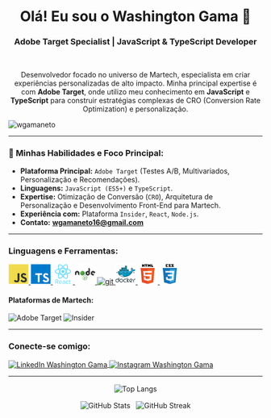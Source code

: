 <h1 align="center">Olá! Eu sou o Washington Gama 👋</h1>
<h3 align="center">Adobe Target Specialist | JavaScript & TypeScript Developer</h3>

<br>

<p align="center">
  Desenvolvedor focado no universo de Martech, especialista em criar experiências personalizadas de alto impacto. Minha principal expertise é com <strong>Adobe Target</strong>, onde utilizo meu conhecimento em <strong>JavaScript</strong> e <strong>TypeScript</strong> para construir estratégias complexas de CRO (Conversion Rate Optimization) e personalização.
</p>

<p align="left"> <img src="https://komarev.com/ghpvc/?username=wgamaneto&label=Profile%20views&color=0e75b6&style=flat" alt="wgamaneto" /> </p>

---

### 🚀 Minhas Habilidades e Foco Principal:

-   **Plataforma Principal:** `Adobe Target` (Testes A/B, Multivariados, Personalização e Recomendações).
-   **Linguagens:** `JavaScript (ES5+)` e `TypeScript`.
-   **Expertise:** Otimização de Conversão (`CRO`), Arquitetura de Personalização e Desenvolvimento Front-End para Martech.
-   **Experiência com:** Plataforma `Insider`, `React`, `Node.js`.
-   **Contato:** **wgamaneto16@gmail.com**

---

<h3 align="left">Linguagens e Ferramentas:</h3>
<p align="left">
    <a href="https://developer.mozilla.org/en-US/docs/Web/JavaScript" target="_blank" rel="noreferrer"> 
        <img src="https://raw.githubusercontent.com/devicons/devicon/master/icons/javascript/javascript-original.svg" alt="javascript" width="40" height="40"/> 
    </a>
    <a href="https://www.typescriptlang.org/" target="_blank" rel="noreferrer"> 
        <img src="https://raw.githubusercontent.com/devicons/devicon/master/icons/typescript/typescript-original.svg" alt="typescript" width="40" height="40"/> 
    </a>
    <a href="https://reactjs.org/" target="_blank" rel="noreferrer"> 
        <img src="https://raw.githubusercontent.com/devicons/devicon/master/icons/react/react-original-wordmark.svg" alt="react" width="40" height="40"/> 
    </a>
    <a href="https://nodejs.org" target="_blank" rel="noreferrer"> 
        <img src="https://raw.githubusercontent.com/devicons/devicon/master/icons/nodejs/nodejs-original-wordmark.svg" alt="nodejs" width="40" height="40"/> 
    </a>
    <a href="https://git-scm.com/" target="_blank" rel="noreferrer"> 
        <img src="https://www.vectorlogo.zone/logos/git-scm/git-scm-icon.svg" alt="git" width="40" height="40"/> 
    </a>
    <a href="https://www.docker.com/" target="_blank" rel="noreferrer"> 
        <img src="https://raw.githubusercontent.com/devicons/devicon/master/icons/docker/docker-original-wordmark.svg" alt="docker" width="40" height="40"/> 
    </a>
    <a href="https://www.w3.org/html/" target="_blank" rel="noreferrer"> 
        <img src="https://raw.githubusercontent.com/devicons/devicon/master/icons/html5/html5-original-wordmark.svg" alt="html5" width="40" height="40"/> 
    </a>
    <a href="https://www.w3schools.com/css/" target="_blank" rel="noreferrer"> 
        <img src="https://raw.githubusercontent.com/devicons/devicon/master/icons/css3/css3-original-wordmark.svg" alt="css3" width="40" height="40"/> 
    </a>
</p>
<h4 align="left">Plataformas de Martech:</h4>
<p align="left">
    <img src="https://img.shields.io/badge/Adobe%20Target-%23EC1B24.svg?style=for-the-badge&logo=Adobe&logoColor=white" alt="Adobe Target"/>
    <img src="https://img.shields.io/badge/Insider-FF4500?style=for-the-badge&logoColor=white" alt="Insider"/>
</p>

---

<h3 align="left">Conecte-se comigo:</h3>
<p align="left">
    <a href="https://www.linkedin.com/in/wash-gama/" target="_blank">
        <img align="center" src="https://raw.githubusercontent.com/rahuldkjain/github-profile-readme-generator/master/src/images/icons/Social/linked-in-alt.svg" alt="LinkedIn Washington Gama" height="30" width="40" />
    </a>
    <a href="https://instagram.com/wash.gama" target="_blank">
        <img align="center" src="https://raw.githubusercontent.com/rahuldkjain/github-profile-readme-generator/master/src/images/icons/Social/instagram.svg" alt="Instagram Washington Gama" height="30" width="40" />
    </a>
</p>

---

<p align="center">
  <img align="center" src="https://github-readme-stats.vercel.app/api/top-langs?username=wgamaneto&show_icons=true&locale=pt-br&layout=compact&theme=dracula" alt="Top Langs" />
</p>

<p align="center">
  <img align="center" src="https://github-readme-stats.vercel.app/api?username=wgamaneto&show_icons=true&locale=pt-br&theme=dracula" alt="GitHub Stats" />
  &nbsp;
  <img align="center" src="https://github-readme-streak-stats.herokuapp.com/?user=wgamaneto&theme=dracula" alt="GitHub Streak" />
</p>
